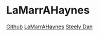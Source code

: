 # LaMarrAHaynes


[Github](https://www.github.com)
[LaMarrAHaynes](https://www.google.com)
[Steely Dan](https://www.google.com)
